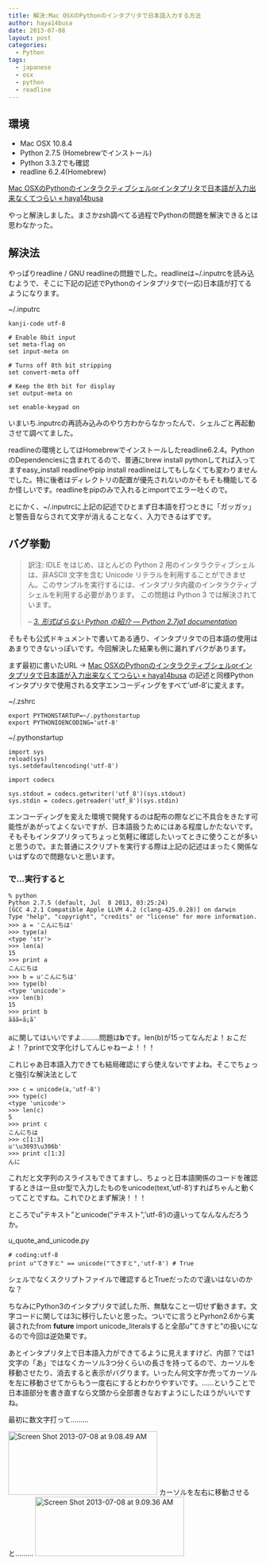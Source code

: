 ```yaml
---
title: 解決:Mac OSXのPythonのインタプリタで日本語入力する方法
author: haya14busa
date: 2013-07-08
layout: post
categories:
  - Python
tags:
  - japanese
  - osx
  - python
  - readline
---
```

## 環境

*   Mac OSX 10.8.4
*   Python 2.7.5 (Homebrewでインストール)
*   Python 3.3.2でも確認
*   readline 6.2.4(Homebrew)

[Mac OSXのPythonのインタラクティブシェルorインタプリタで日本語が入力出来なくてつらい « haya14busa][1]

やっと解決しました。まさかzsh調べてる過程でPythonの問題を解決できるとは思わなかった。

## 解決法

やっぱりreadline / GNU readlineの問題でした。readlineは~/.inputrcを読み込むようで、そこに下記の記述でPythonのインタプリタで(一応)日本語が打てるようになります。

~/.inputrc

    kanji-code utf-8
    
    # Enable 8bit input
    set meta-flag on
    set input-meta on
    
    # Turns off 8th bit stripping
    set convert-meta off
    
    # Keep the 8th bit for display
    set output-meta on
    
    set enable-keypad on
    

いまいち.inputrcの再読み込みのやり方わからなかったんで、シェルごと再起動させて調べてました。

readlineの環境としてはHomebrewでインストールしたreadline6.2.4。PythonのDependenciesに含まれてるので、普通にbrew install pythonしてれば入ってますeasy_install readlineやpip install readlineはしてもしなくても変わりませんでした。特に後者はディレクトリの配置が優先されないのかそもそも機能してるか怪しいです。readlineをpipのみで入れるとimportでエラー吐くので。

とにかく、~/.inputrcに上記の記述でひとまず日本語を打つときに「ガッガッ」と警告音ならされて文字が消えることなく、入力できるはずです。

## バグ挙動

> 訳注: IDLE をはじめ、ほとんどの Python 2 用のインタラクティブシェルは、非ASCII 文字を含む Unicode リテラルを利用することができません。このサンプルを実行するには、インタプリタ内蔵のインタラクティブシェルを利用する必要があります。 この問題は Python 3 では解決されています。
> 
> &#8211; <cite><a href="http://docs.python.jp/2/tutorial/introduction.html#unicode">3. 形式ばらない Python の紹介 — Python 2.7ja1 documentation</a></cite>

そもそも公式ドキュメントで書いてある通り、インタプリタでの日本語の使用はあまりできないっぽいです。今回解決した結果も例に漏れずバクがあります。

まず最初に書いたURL -> [Mac OSXのPythonのインタラクティブシェルorインタプリタで日本語が入力出来なくてつらい « haya14busa][1] の記述と同様Pythonインタプリタで使用される文字エンコーディングをすべて&#8217;utf-8&#8242;に変えます。

~/.zshrc

    export PYTHONSTARTUP=~/.pythonstartup
    export PYTHONIOENCODING='utf-8'
    

~/.pythonstartup

    import sys
    reload(sys)
    sys.setdefaultencoding('utf-8')
    
    import codecs
    
    sys.stdout = codecs.getwriter('utf_8')(sys.stdout)
    sys.stdin = codecs.getreader('utf_8')(sys.stdin)
    

エンコーディングを変えた環境で開発するのは配布の際などに不具合をきたす可能性があがってよくないですが、日本語扱うためにはある程度しかたないです。そもそもインタプリタってちょっと気軽に確認したいってときに使うことが多いと思うので。また普通にスクリプトを実行する際は上記の記述はまったく関係ないはずなので問題ないと思います。

### で…実行すると

    % python
    Python 2.7.5 (default, Jul  8 2013, 03:25:24) 
    [GCC 4.2.1 Compatible Apple LLVM 4.2 (clang-425.0.28)] on darwin
    Type "help", "copyright", "credits" or "license" for more information.
    >>> a = 'こんにちは'
    >>> type(a)
    <type 'str'>
    >>> len(a)
    15
    >>> print a
    こんにちは
    >>> b = u'こんにちは'
    >>> type(b)
    <type 'unicode'>
    >>> len(b)
    15
    >>> print b
    ããã«ã¡ã¯
    

aに関してはいいですよ………問題は**b**です。len(b)が15ってなんだよ！ぉこだよ！？printで文字化けしてんじゃねーよ！！！

これじゃあ日本語入力できても結局確認にすら使えないですよね。そこでちょっと強引な解決法として

    >>> c = unicode(a,'utf-8')
    >>> type(c)
    <type 'unicode'>
    >>> len(c)
    5
    >>> print c
    こんにちは
    >>> c[1:3]
    u'\u3093\u306b'
    >>> print c[1:3]
    んに
    

これだと文字列のスライスもできてますし、ちょっと日本語関係のコードを確認するときは一旦str型で入力したものをunicode(text,&#8217;utf-8&#8242;)すればちゃんと動くってことですね。これでひとまず解決！！！

ところでu&#8221;テキスト&#8221;とunicode(&#8220;テキスト&#8221;,&#8217;utf-8&#8242;)の違いってなんなんだろうか。

u\_quote\_and_unicode.py

    # coding:utf-8
    print u"てきすと" == unicode("てきすと",'utf-8') # True
    

シェルでなくスクリプトファイルで確認するとTrueだったので違いはないのかな？

ちなみにPython3のインタプリタで試した所、無駄なこと一切せず動きます。文字コードに関しては3に移行したいと思った。ついでに言うとPyrhon2.6から実装されたfrom **future** import unicode_literalsすると全部u&#8221;てきすと&#8221;の扱いになるので今回は逆効果です。

あとインタプリタ上で日本語入力ができてるように見えますけど、内部？では1文字の「あ」ではなくカーソル3つ分くらいの長さを持ってるので、カーソルを移動させたり、消去すると表示がバグります。いったん何文字か売ってカーソルを左に移動させてからもう一度右にするとわかりやすいです。……ということで日本語部分を書き直すなら文頭から全部書きなおすようにしたほうがいいですね。<div class=clearfix> 最初に数文字打って……… 

[<img src="http://haya14busa.com/wp-content/uploads/2013/07/Screen-Shot-2013-07-08-at-9.08.49-AM-300x128.png" alt="Screen Shot 2013-07-08 at 9.08.49 AM" width="300" height="128" class="aligncenter size-medium wp-image-61 clearfix" />][2] カーソルを左右に移動させると……… [<img src="http://haya14busa.com/wp-content/uploads/2013/07/Screen-Shot-2013-07-08-at-9.09.36-AM-300x119.png" alt="Screen Shot 2013-07-08 at 9.09.36 AM" width="300" height="119" class="alignnone size-medium wp-image-62 clearfix" />][3] </div>

 [1]: http://haya14busa.com/cannot-input-japanese-in-python-interpreter/
 [2]: http://haya14busa.com/wp-content/uploads/2013/07/Screen-Shot-2013-07-08-at-9.08.49-AM.png
 [3]: http://haya14busa.com/wp-content/uploads/2013/07/Screen-Shot-2013-07-08-at-9.09.36-AM.png
